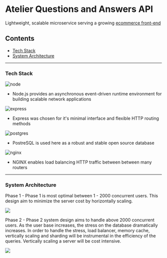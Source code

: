 # Atelier Questions and Answers API

Lightweight, scalable microservice serving a growing [ecommerce front-end](https://github.com/RFP54-Helios/FEC)

## Contents

- [Tech Stack](#tech-stack)
- [System Architecture](#system-architecture)

---

### Tech Stack

![node](https://www.vectorlogo.zone/logos/nodejs/nodejs-ar21.svg)

- Node.js provides an asynchronous event-driven runtime environment for building scalable network applications

![express](https://www.vectorlogo.zone/logos/expressjs/expressjs-ar21.svg)

- Express was chosen for it's minimal interface and flexible HTTP routing methods

![postgres](https://www.vectorlogo.zone/logos/postgresql/postgresql-ar21.svg)

- PostreSQL is used here as a robust and stable open source database

![nginx](https://www.vectorlogo.zone/logos/nginx/nginx-ar21.svg)

- NGINX enables load balancing HTTP traffic between between many routers

---

### System Architecture
Phase 1 - Phase 1 is most optimal between 1 - 2000 concurrent users. This design aim to minimize the server cost by horizontally scaling.

![](https://i.imgur.com/mGDWrVG.png)

Phase 2 - Phase 2 system design aims to handle above 2000 concurrent users. As the user base increases, the stress on the database dramatically increases. In order to handle the stress, load balancer, memory cache, vertically scaling and sharding will be instrumental in the efficiency of the queries. Vertically scaling a server will be cost intensive.

![](https://i.imgur.com/o0OkDyu.png)
